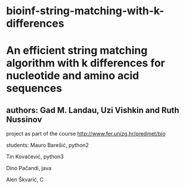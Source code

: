 bioinf-string-matching-with-k-differences
=========================================

An efficient string matching algorithm with k differences for nucleotide and amino acid sequences
=================================================================================================

authors: Gad M. Landau, Uzi Vishkin and Ruth Nussinov
-----------------------------------------------------
project as part of the course
http://www.fer.unizg.hr/predmet/bio

students:
Mauro Barešić, python2

Tin Kovačević, python3

Dino Pačandi, java

Alen Škvarić, C
